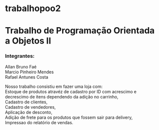 # trabalhopoo2

# Trabalho de Programação Orientada a Objetos II <br>
### Integrantes: <br>
Allan Bruno Faé <br>
Marcio Pinheiro Mendes <br>
Rafael Antunes Costa

Nosso trabalho consistiu em fazer uma loja com: <br>
Estoque de produtos atravéz de cadastro por ID com acrescimo e decrescimo de itens dependendo da adição no carrinho, <br> 
Cadastro de clientes, <br>
Cadastro de vendedores, <br>
Aplicação de desconto, <br>
Adição de frete para os produtos que fossem sair para delivery, <br>
Impressao do relatório de vendas.  
